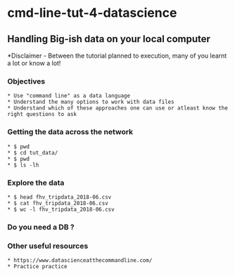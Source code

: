 # cmd-line-tut-4-datascience

## Handling Big-ish data on your local computer

*Disclaimer - Between the tutorial planned to execution, many of you learnt a lot or know a lot!

### Objectives
```
* Use "command line" as a data language
* Understand the many options to work with data files 
* Understand which of these approaches one can use or atleast know the right questions to ask 
```
### Getting the data across the network
```
* $ pwd
* $ cd tut_data/
* $ pwd
* $ ls -lh 
```

### Explore the data ###
```
* $ head fhv_tripdata_2018-06.csv
* $ cat fhv_tripdata_2018-06.csv
* $ wc -l fhv_tripdata_2018-06.csv
```

### Do you need a DB ?



### Other useful resources 
```
* https://www.datascienceatthecommandline.com/ 
* Practice practice
```

